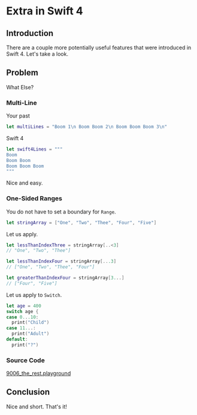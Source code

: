 # Extra in Swift 4


## Introduction
There are a couple more potentially useful features that were introduced in Swift 4. Let's take a look.

## Problem
What Else?

### Multi-Line
Your past
```swift
let multiLines = "Boom 1\n Boom Boom 2\n Boom Boom Boom 3\n"
```

Swift 4
```swift
let swift4Lines = """
Boom
Boom Boom
Boom Boom Boom
"""
```

Nice and easy.

### One-Sided Ranges
You do not have to set a boundary for `Range`.

```swift
let stringArray = ["One", "Two", "Thee", "Four", "Five"]
```

Let us apply.

```swift
let lessThanIndexThree = stringArray[..<3]
// "One", "Two", "Thee"]

let lessThanIndexFour = stringArray[...3]
// ["One", "Two", "Thee", "Four"]

let greaterThanIndexFour = stringArray[3...]
// ["Four", "Five"]
```

Let us apply to `Switch`.

```swift
let age = 400
switch age {
case 0...10:
  print("Child")
case 11...:
  print("Adult")
default:
  print("?")
```

### Source Code
[9006_the_rest.playground]()

## Conclusion
Nice and short. That's it!
